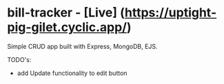 # bill-tracker - [Live] (https://uptight-pig-gilet.cyclic.app/)

Simple CRUD app built with Express, MongoDB, EJS.

TODO's:

- add Update functionality to edit button
